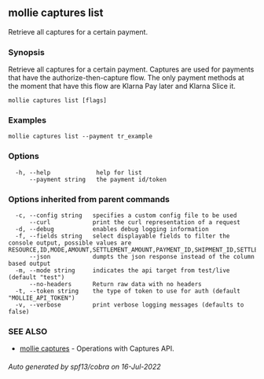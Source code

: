 ## mollie captures list

Retrieve all captures for a certain payment.

### Synopsis

Retrieve all captures for a certain payment.
Captures are used for payments that have the authorize-then-capture flow. 
The only payment methods at the moment that have this flow are Klarna Pay 
later and Klarna Slice it.

```
mollie captures list [flags]
```

### Examples

```
mollie captures list --payment tr_example
```

### Options

```
  -h, --help             help for list
      --payment string   the payment id/token
```

### Options inherited from parent commands

```
  -c, --config string   specifies a custom config file to be used
      --curl            print the curl representation of a request
  -d, --debug           enables debug logging information
  -f, --fields string   select displayable fields to filter the console output, possible values are RESOURCE,ID,MODE,AMOUNT,SETTLEMENT_AMOUNT,PAYMENT_ID,SHIPMENT_ID,SETTLEMENT_ID,CREATED_AT
      --json            dumpts the json response instead of the column based output
  -m, --mode string     indicates the api target from test/live (default "test")
      --no-headers      Return raw data with no headers
  -t, --token string    the type of token to use for auth (default "MOLLIE_API_TOKEN")
  -v, --verbose         print verbose logging messages (defaults to false)
```

### SEE ALSO

* [mollie captures](mollie_captures.md)	 - Operations with Captures API.

###### Auto generated by spf13/cobra on 16-Jul-2022
